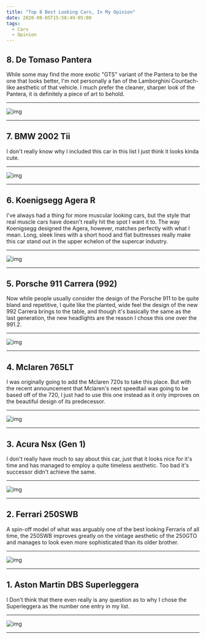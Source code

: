 ```yaml
---
title: "Top 8 Best Looking Cars, In My Opinion" 
date: 2020-08-05T15:58:49-05:00
tags:
  - Cars
  - Opinion
---
```


## 8. De Tomaso Pantera

While some may find the more exotic "GTS" variant of the Pantera to be the one that looks better, I'm not personally a fan of the Lamborghini Countach-like aesthetic of that vehicle. I much prefer the cleaner, sharper look of the Pantera, it is definitely a piece of art to behold.

***
![img](https://i.imgur.com/e9Vxb5e.jpg)
***

## 7. BMW 2002 Tii

I don't really know why I included this car in this list I just think it looks kinda cute.

***
![img](https://i.imgur.com/Kfr77IP.jpg)
***

## 6. Koenigsegg Agera R

I've always had a thing for more muscular looking cars, but the style that real muscle cars have doesn't really hit the spot I want it to. The way Koenigsegg designed the Agera, however, matches perfectly with what I mean. Long, sleek lines with a short hood and flat buttresses really make this car stand out in the upper echelon of the supercar industry.

***
![img](https://i.imgur.com/oVeyjg0.jpg)
***

## 5. Porsche 911 Carrera (992)

Now while people usually consider the design of the Porsche 911 to be quite bland and repetitive, I quite like the planted, wide feel the design of the new 992 Carrera brings to the table, and though it's basically the same as the last generation, the new headlights are the reason I chose this one over the 991.2.

***
![img](https://i.imgur.com/1MvCnm4.jpg)
***

## 4. Mclaren 765LT

I was originally going to add the Mclaren 720s to take this place. But with the recent announcement that Mclaren's next speedtail was going to be based off of the 720, I just had to use this one instead as it only improves on the beautiful design of its predecessor.

***
![img](https://i.imgur.com/F2c5TVc.jpg)
***

## 3. Acura Nsx (Gen 1)

I don't really have much to say about this car, just that it looks nice for it's time and has managed to employ a quite timeless aesthetic. Too bad it's successor didn't achieve the same.

***
![img](https://i.imgur.com/HyupsoV.jpg)
***

## 2. Ferrari 250SWB

A spin-off model of what was arguably one of the best looking Ferraris of all time, the 250SWB improves greatly on the vintage aesthetic of the 250GTO and manages to look even more sophisticated than its older brother.

***
![img](https://i.imgur.com/3nE0VdI.jpg)
***

## 1. Aston Martin DBS Superleggera

I Don't think that there even really is any question as to why I chose the Superleggera as the number one entry in my list.

***
![img](https://i.imgur.com/8zDcqjT.png)

***

